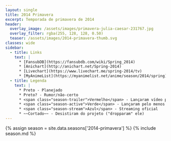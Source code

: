 ```yaml
---
layout: single
title: 2014 Primavera
excerpt: Temporada de primavera de 2014
header:
  overlay_image: /assets/images/primavera-julia-caesar-231767.jpg
  overlay_filter: rgba(255, 128, 128, 0.50)
  teaser: /assets/images/2014-primavera-thumb.svg
classes: wide
sidebar:
  - title: Links
    text: |
      * [FansubDB](https://fansubdb.com/wiki/Spring_2014)
      * [Anichart](http://anichart.net/Spring-2014)
      * [Livechart](https://www.livechart.me/spring-2014/tv)
      * [MyAnimeList](https://myanimelist.net/anime/season/2014/spring)
  - title: Legenda
    text: |
      * Preto - Planejado
      * Preto? - Rumor/não-certo
      * <span class="season-trailer">Vermelho</span> - Lançaram vídeo promocional ou trailer
      * <span class="season-active">Verde</span> - Lançaram pelo menos um episódio
      * <span class="season-stream">Azul</span> - Streaming oficial
      * ~~Cortado~~ - Desistiram do projeto ("dropparam" ele)
---
```


<!-- Para editar a tabela abra o arquivo /data/seasons/2014-primavera.yml -->
{% assign season = site.data.seasons['2014-primavera'] %}
{% include season.md %}
